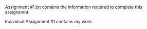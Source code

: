 Assignment #1.txt contains the information required to complete this assignemnt.

Individual Assignment #1 contains my work.
